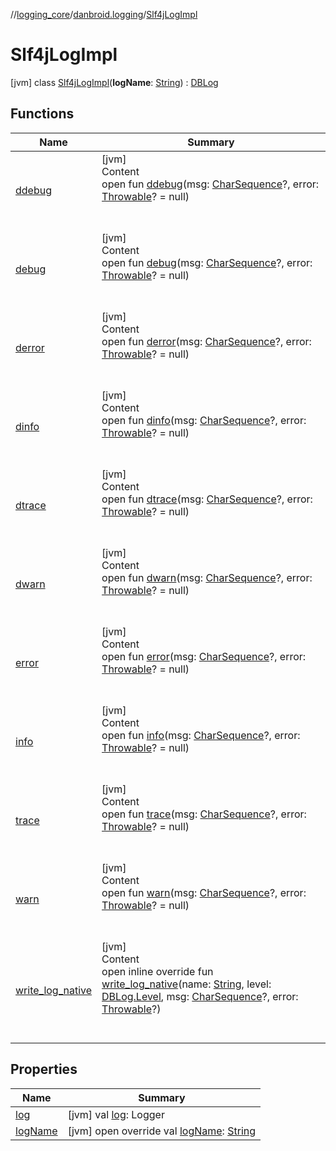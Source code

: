 //[logging_core](../../../index.md)/[danbroid.logging](../index.md)/[Slf4jLogImpl](index.md)



# Slf4jLogImpl  
 [jvm] class [Slf4jLogImpl](index.md)(**logName**: [String](https://kotlinlang.org/api/latest/jvm/stdlib/kotlin/-string/index.html)) : [DBLog](../-d-b-log/index.md)   


## Functions  
  
|  Name |  Summary | 
|---|---|
| <a name="danbroid.logging/DBLog/ddebug/#kotlin.CharSequence?#kotlin.Throwable?/PointingToDeclaration/"></a>[ddebug](../-d-b-log/ddebug.md)| <a name="danbroid.logging/DBLog/ddebug/#kotlin.CharSequence?#kotlin.Throwable?/PointingToDeclaration/"></a>[jvm]  <br>Content  <br>open fun [ddebug](../-d-b-log/ddebug.md)(msg: [CharSequence](https://kotlinlang.org/api/latest/jvm/stdlib/kotlin/-char-sequence/index.html)?, error: [Throwable](https://kotlinlang.org/api/latest/jvm/stdlib/kotlin/-throwable/index.html)? = null)  <br><br><br>|
| <a name="danbroid.logging/DBLog/debug/#kotlin.CharSequence?#kotlin.Throwable?/PointingToDeclaration/"></a>[debug](../-d-b-log/debug.md)| <a name="danbroid.logging/DBLog/debug/#kotlin.CharSequence?#kotlin.Throwable?/PointingToDeclaration/"></a>[jvm]  <br>Content  <br>open fun [debug](../-d-b-log/debug.md)(msg: [CharSequence](https://kotlinlang.org/api/latest/jvm/stdlib/kotlin/-char-sequence/index.html)?, error: [Throwable](https://kotlinlang.org/api/latest/jvm/stdlib/kotlin/-throwable/index.html)? = null)  <br><br><br>|
| <a name="danbroid.logging/DBLog/derror/#kotlin.CharSequence?#kotlin.Throwable?/PointingToDeclaration/"></a>[derror](../-d-b-log/derror.md)| <a name="danbroid.logging/DBLog/derror/#kotlin.CharSequence?#kotlin.Throwable?/PointingToDeclaration/"></a>[jvm]  <br>Content  <br>open fun [derror](../-d-b-log/derror.md)(msg: [CharSequence](https://kotlinlang.org/api/latest/jvm/stdlib/kotlin/-char-sequence/index.html)?, error: [Throwable](https://kotlinlang.org/api/latest/jvm/stdlib/kotlin/-throwable/index.html)? = null)  <br><br><br>|
| <a name="danbroid.logging/DBLog/dinfo/#kotlin.CharSequence?#kotlin.Throwable?/PointingToDeclaration/"></a>[dinfo](../-d-b-log/dinfo.md)| <a name="danbroid.logging/DBLog/dinfo/#kotlin.CharSequence?#kotlin.Throwable?/PointingToDeclaration/"></a>[jvm]  <br>Content  <br>open fun [dinfo](../-d-b-log/dinfo.md)(msg: [CharSequence](https://kotlinlang.org/api/latest/jvm/stdlib/kotlin/-char-sequence/index.html)?, error: [Throwable](https://kotlinlang.org/api/latest/jvm/stdlib/kotlin/-throwable/index.html)? = null)  <br><br><br>|
| <a name="danbroid.logging/DBLog/dtrace/#kotlin.CharSequence?#kotlin.Throwable?/PointingToDeclaration/"></a>[dtrace](../-d-b-log/dtrace.md)| <a name="danbroid.logging/DBLog/dtrace/#kotlin.CharSequence?#kotlin.Throwable?/PointingToDeclaration/"></a>[jvm]  <br>Content  <br>open fun [dtrace](../-d-b-log/dtrace.md)(msg: [CharSequence](https://kotlinlang.org/api/latest/jvm/stdlib/kotlin/-char-sequence/index.html)?, error: [Throwable](https://kotlinlang.org/api/latest/jvm/stdlib/kotlin/-throwable/index.html)? = null)  <br><br><br>|
| <a name="danbroid.logging/DBLog/dwarn/#kotlin.CharSequence?#kotlin.Throwable?/PointingToDeclaration/"></a>[dwarn](../-d-b-log/dwarn.md)| <a name="danbroid.logging/DBLog/dwarn/#kotlin.CharSequence?#kotlin.Throwable?/PointingToDeclaration/"></a>[jvm]  <br>Content  <br>open fun [dwarn](../-d-b-log/dwarn.md)(msg: [CharSequence](https://kotlinlang.org/api/latest/jvm/stdlib/kotlin/-char-sequence/index.html)?, error: [Throwable](https://kotlinlang.org/api/latest/jvm/stdlib/kotlin/-throwable/index.html)? = null)  <br><br><br>|
| <a name="danbroid.logging/DBLog/error/#kotlin.CharSequence?#kotlin.Throwable?/PointingToDeclaration/"></a>[error](../-d-b-log/error.md)| <a name="danbroid.logging/DBLog/error/#kotlin.CharSequence?#kotlin.Throwable?/PointingToDeclaration/"></a>[jvm]  <br>Content  <br>open fun [error](../-d-b-log/error.md)(msg: [CharSequence](https://kotlinlang.org/api/latest/jvm/stdlib/kotlin/-char-sequence/index.html)?, error: [Throwable](https://kotlinlang.org/api/latest/jvm/stdlib/kotlin/-throwable/index.html)? = null)  <br><br><br>|
| <a name="danbroid.logging/DBLog/info/#kotlin.CharSequence?#kotlin.Throwable?/PointingToDeclaration/"></a>[info](../-d-b-log/info.md)| <a name="danbroid.logging/DBLog/info/#kotlin.CharSequence?#kotlin.Throwable?/PointingToDeclaration/"></a>[jvm]  <br>Content  <br>open fun [info](../-d-b-log/info.md)(msg: [CharSequence](https://kotlinlang.org/api/latest/jvm/stdlib/kotlin/-char-sequence/index.html)?, error: [Throwable](https://kotlinlang.org/api/latest/jvm/stdlib/kotlin/-throwable/index.html)? = null)  <br><br><br>|
| <a name="danbroid.logging/DBLog/trace/#kotlin.CharSequence?#kotlin.Throwable?/PointingToDeclaration/"></a>[trace](../-d-b-log/trace.md)| <a name="danbroid.logging/DBLog/trace/#kotlin.CharSequence?#kotlin.Throwable?/PointingToDeclaration/"></a>[jvm]  <br>Content  <br>open fun [trace](../-d-b-log/trace.md)(msg: [CharSequence](https://kotlinlang.org/api/latest/jvm/stdlib/kotlin/-char-sequence/index.html)?, error: [Throwable](https://kotlinlang.org/api/latest/jvm/stdlib/kotlin/-throwable/index.html)? = null)  <br><br><br>|
| <a name="danbroid.logging/DBLog/warn/#kotlin.CharSequence?#kotlin.Throwable?/PointingToDeclaration/"></a>[warn](../-d-b-log/warn.md)| <a name="danbroid.logging/DBLog/warn/#kotlin.CharSequence?#kotlin.Throwable?/PointingToDeclaration/"></a>[jvm]  <br>Content  <br>open fun [warn](../-d-b-log/warn.md)(msg: [CharSequence](https://kotlinlang.org/api/latest/jvm/stdlib/kotlin/-char-sequence/index.html)?, error: [Throwable](https://kotlinlang.org/api/latest/jvm/stdlib/kotlin/-throwable/index.html)? = null)  <br><br><br>|
| <a name="danbroid.logging/Slf4jLogImpl/write_log_native/#kotlin.String#danbroid.logging.DBLog.Level#kotlin.CharSequence?#kotlin.Throwable?/PointingToDeclaration/"></a>[write_log_native](write_log_native.md)| <a name="danbroid.logging/Slf4jLogImpl/write_log_native/#kotlin.String#danbroid.logging.DBLog.Level#kotlin.CharSequence?#kotlin.Throwable?/PointingToDeclaration/"></a>[jvm]  <br>Content  <br>open inline override fun [write_log_native](write_log_native.md)(name: [String](https://kotlinlang.org/api/latest/jvm/stdlib/kotlin/-string/index.html), level: [DBLog.Level](../-d-b-log/-level/index.md), msg: [CharSequence](https://kotlinlang.org/api/latest/jvm/stdlib/kotlin/-char-sequence/index.html)?, error: [Throwable](https://kotlinlang.org/api/latest/jvm/stdlib/kotlin/-throwable/index.html)?)  <br><br><br>|


## Properties  
  
|  Name |  Summary | 
|---|---|
| <a name="danbroid.logging/Slf4jLogImpl/log/#/PointingToDeclaration/"></a>[log](log.md)| <a name="danbroid.logging/Slf4jLogImpl/log/#/PointingToDeclaration/"></a> [jvm] val [log](log.md): Logger   <br>|
| <a name="danbroid.logging/Slf4jLogImpl/logName/#/PointingToDeclaration/"></a>[logName](log-name.md)| <a name="danbroid.logging/Slf4jLogImpl/logName/#/PointingToDeclaration/"></a> [jvm] open override val [logName](log-name.md): [String](https://kotlinlang.org/api/latest/jvm/stdlib/kotlin/-string/index.html)   <br>|

